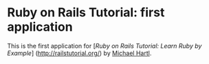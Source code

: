 # Ruby on Rails Tutorial: first application

This is the first application for 
[*Ruby on Rails Tutorial: Learn Ruby by Example*]
(http://railstutorial.org/)
by [Michael Hartl](http://michaelhartl.com/).
